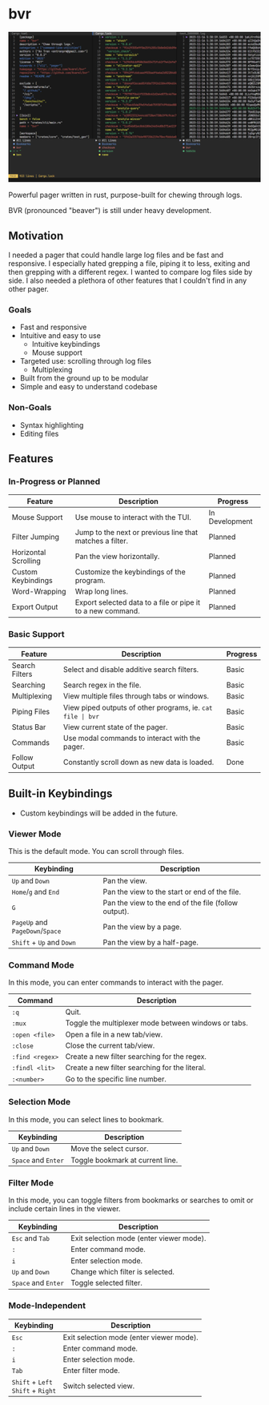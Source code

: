 # bvr

![BVR CLI](assets/simple.png)

Powerful pager written in rust, purpose-built for chewing through logs.

BVR (pronounced "beaver") is still under heavy development.

## Motivation

I needed a pager that could handle large log files and be fast and responsive.
I especially hated grepping a file, piping it to less, exiting and then grepping
with a different regex. I wanted to compare log files side by side. I also needed
a plethora of other features that I couldn't find in any other pager.

### Goals
* Fast and responsive
* Intuitive and easy to use
  * Intuitive keybindings
  * Mouse support
* Targeted use: scrolling through log files
  * Multiplexing
* Built from the ground up to be modular
* Simple and easy to understand codebase

### Non-Goals
* Syntax highlighting
* Editing files

## Features

### In-Progress or Planned
| Feature              | Description                                                 | Progress       |
| -------------------- | ----------------------------------------------------------- | -------------- |
| Mouse Support        | Use mouse to interact with the TUI.                         | In Development |
| Filter Jumping       | Jump to the next or previous line that matches a filter.    | Planned        |
| Horizontal Scrolling | Pan the view horizontally.                                  | Planned        |
| Custom Keybindings   | Customize the keybindings of the program.                   | Planned        |
| Word-Wrapping        | Wrap long lines.                                            | Planned        |
| Export Output        | Export selected data to a file or pipe it to a new command. | Planned        |

### Basic Support
| Feature        | Description                                                 | Progress |
| -------------- | ----------------------------------------------------------- | -------- |
| Search Filters | Select and disable additive search filters.                 | Basic    |
| Searching      | Search regex in the file.                                   | Basic    |
| Multiplexing   | View multiple files through tabs or windows.                | Basic    |
| Piping Files   | View piped outputs of other programs, ie. `cat file \| bvr` | Basic    |
| Status Bar     | View current state of the pager.                            | Basic    |
| Commands       | Use modal commands to interact with the pager.              | Basic    |
| Follow Output  | Constantly scroll down as new data is loaded.               | Done     |

## Built-in Keybindings
* Custom keybindings will be added in the future.

### Viewer Mode
This is the default mode. You can scroll through files.

| Keybinding                      | Description                                          |
| ------------------------------- | ---------------------------------------------------- |
| `Up` and `Down`                 | Pan the view.                                        |
| `Home`/`g` and `End`            | Pan the view to the start or end of the file.        |
| `G`                             | Pan the view to the end of the file (follow output). |
| `PageUp` and `PageDown`/`Space` | Pan the view by a page.                              |
| `Shift` + `Up` and `Down`       | Pan the view by a half-page.                         |

### Command Mode
In this mode, you can enter commands to interact with the pager.

| Command         | Description                                          |
| --------------- | ---------------------------------------------------- |
| `:q`            | Quit.                                                |
| `:mux`          | Toggle the multiplexer mode between windows or tabs. |
| `:open <file>`  | Open a file in a new tab/view.                       |
| `:close`        | Close the current tab/view.                          |
| `:find <regex>` | Create a new filter searching for the regex.         |
| `:findl <lit>`  | Create a new filter searching for the literal.       |
| `:<number>`     | Go to the specific line number.                      |

### Selection Mode
In this mode, you can select lines to bookmark.

| Keybinding          | Description                      |
| ------------------- | -------------------------------- |
| `Up` and `Down`     | Move the select cursor.          |
| `Space` and `Enter` | Toggle bookmark at current line. |

### Filter Mode
In this mode, you can toggle filters from bookmarks or searches to omit or include certain lines in the viewer.

| Keybinding          | Description                              |
| ------------------- | ---------------------------------------- |
| `Esc` and `Tab`     | Exit selection mode (enter viewer mode). |
| `:`                 | Enter command mode.                      |
| `i`                 | Enter selection mode.                    |
| `Up` and `Down`     | Change which filter is selected.         |
| `Space` and `Enter` | Toggle selected filter.                  |

### Mode-Independent
| Keybinding                               | Description                              |
| ---------------------------------------- | ---------------------------------------- |
| `Esc`                                    | Exit selection mode (enter viewer mode). |
| `:`                                      | Enter command mode.                      |
| `i`                                      | Enter selection mode.                    |
| `Tab`                                    | Enter filter mode.                       |
| `Shift` + `Left` </br> `Shift` + `Right` | Switch selected view.                    |
